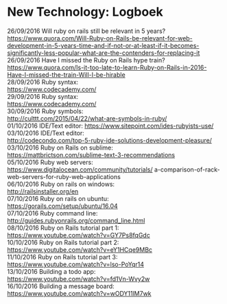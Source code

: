 # New Technology: Logboek

26/09/2016	Will ruby on rails still be relevant in 5 years?  
https://www.quora.com/Will-Ruby-on-Rails-be-relevant-for-web-development-in-5-years-time-and-if-not-or-at-least-if-it-becomes-significantly-less-popular-what-are-the-contenders-for-replacing-it	  
26/09/2016	Have I missed the Ruby on Rails hype train?  
https://www.quora.com/Is-it-too-late-to-learn-Ruby-on-Rails-in-2016-Have-I-missed-the-train-Will-I-be-hirable	  
28/09/2016 	Ruby syntax:   
https://www.codecademy.com/  
29/09/2016 	Ruby syntax:   
https://www.codecademy.com/	  
30/09/2016	Ruby symbols:  
http://culttt.com/2015/04/22/what-are-symbols-in-ruby/	  
01/10/2016	IDE/Text editor: https://www.sitepoint.com/ides-rubyists-use/	  
03/10/2016 	IDE/Text editor:   
http://codecondo.com/top-5-ruby-ide-solutions-development-pleasure/  
03/10/2016	Ruby on Rails on sublime:  
https://mattbrictson.com/sublime-text-3-recommendations	  
05/10/2016 	Ruby web servers:  
https://www.digitalocean.com/community/tutorials/  a-comparison-of-rack-web-servers-for-ruby-web-applications  
06/10/2016	Ruby on rails on windows:  
http://railsinstaller.org/en   
07/10/2016	Ruby on rails on ubuntu:  
https://gorails.com/setup/ubuntu/16.04	  
07/10/2016	Ruby command line:   
http://guides.rubyonrails.org/command_line.html  
08/10/2016	Ruby on Rails tutorial part 1:   
https://www.youtube.com/watch?v=GY7Ps8fqGdc  
10/10/2016	Ruby on Rails tutorial part 2:   
https://www.youtube.com/watch?v=eY1HCqe9MBc  
11/10/2016	Ruby on Rails tutorial part 3:  
https://www.youtube.com/watch?v=lso-PoYqr14	  
13/10/2016	Building a todo app:   
https://www.youtube.com/watch?v=fd1Vn-Wvy2w   
16/10/2016	Building a message board:   
https://www.youtube.com/watch?v=wODY11lM7wk  